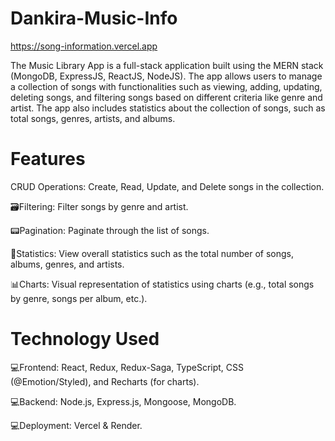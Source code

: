 # Dankira-Music-Info

https://song-information.vercel.app

The Music Library App is a full-stack application built using the MERN stack (MongoDB, ExpressJS, ReactJS, NodeJS). The app allows users to manage a collection of songs with functionalities such as viewing, adding, updating, deleting songs, and filtering songs based on different criteria like genre and artist. The app also includes statistics about the collection of songs, such as total songs, genres, artists, and albums.


# Features

CRUD Operations: Create, Read, Update, and Delete songs in the collection.

🗃️Filtering: Filter songs by genre and artist.

📟Pagination: Paginate through the list of songs.

🔄️Statistics: View overall statistics such as the total number of songs, albums, genres, and artists.

📊Charts: Visual representation of statistics using charts (e.g., total songs by genre, songs per album, etc.).

# Technology Used

💻Frontend: React, Redux, Redux-Saga, TypeScript, CSS (@Emotion/Styled), and Recharts (for charts).

💻Backend: Node.js, Express.js, Mongoose, MongoDB.

💻Deployment: Vercel & Render.
